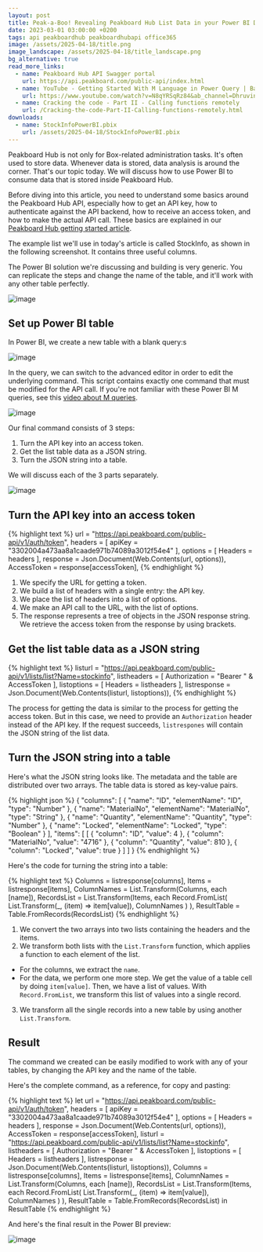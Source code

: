 ```yaml
---
layout: post
title: Peak-a-Boo! Revealing Peakboard Hub List Data in your Power BI Dashboards
date: 2023-03-01 03:00:00 +0200
tags: api peakboardhub peakboardhubapi office365
image: /assets/2025-04-18/title.png
image_landscape: /assets/2025-04-18/title_landscape.png
bg_alternative: true
read_more_links:
  - name: Peakboard Hub API Swagger portal
    url: https://api.peakboard.com/public-api/index.html
  - name: YouTube - Getting Started With M Language in Power Query | Basic to Advanced
    url: https://www.youtube.com/watch?v=N8qYRSqRz84&ab_channel=DhruvinShah
  - name: Cracking the code - Part II - Calling functions remotely
    url: /Cracking-the-code-Part-II-Calling-functions-remotely.html
downloads:
  - name: StockInfoPowerBI.pbix
    url: /assets/2025-04-18/StockInfoPowerBI.pbix
---
```

Peakboard Hub is not only for Box-related administration tasks. It's often used to store data. Whenever data is stored, data analysis is around the corner. That's our topic today. We will discuss how to use Power BI to consume data that is stored inside  Peakboard Hub.

Before diving into this article, you need to understand some basics around the Peakboard Hub API, especially how to get an API key, how to authenticate against the API backend, how to receive an access token, and how to make the actual API call. These basics are explained in our [Peakboard Hub getting started article](/Cracking-the-code-Part-I-Getting-started-with-Peakboard-Hub-API.html). 

The example list we'll use in today's article is called StockInfo, as shown in the following screenshot. It contains three useful columns.

The Power BI solution we're discussing and building is very generic. You can replicate the steps and change the name of the table, and it'll work with any other table perfectly.

![image](/assets/2025-04-18/010.png)

## Set up Power BI table

In Power BI, we create a new table with a blank query:s

![image](/assets/2025-04-18/020.png)

In the query, we can switch to the advanced editor in order to edit the underlying command. This script contains exactly one command that must be modified for the API call. If you're not familiar with these Power BI M queries, see this [video about M queries](https://www.youtube.com/watch?v=N8qYRSqRz84&ab_channel=DhruvinShah).

![image](/assets/2025-04-18/030.png)

Our final command consists of 3 steps:

1. Turn the API key into an access token.
2. Get the list table data as a JSON string.
3. Turn the JSON string into a table.

We will discuss each of the 3 parts separately.

![image](/assets/2025-04-18/040.png)

## Turn the API key into an access token

{% highlight text %}
url = "https://api.peakboard.com/public-api/v1/auth/token",
headers = [ apiKey = "3302004a473aa8a1caade971b74089a3012f54e4" ],
options = [ Headers = headers ],
response = Json.Document(Web.Contents(url, options)),
AccessToken = response[accessToken],
{% endhighlight %}

1. We specify the URL for getting a token.
2. We build a list of headers with a single entry: the API key.
3. We place the list of headers into a list of options.
4. We make an API call to the URL, with the list of options.
5. The response represents a tree of objects in the JSON response string. We retrieve the access token from the response by using brackets.

## Get the list table data as a JSON string

{% highlight text %}
listurl = "https://api.peakboard.com/public-api/v1/lists/list?Name=stockinfo",
listheaders = [ Authorization  = "Bearer " & AccessToken ],
listoptions = [ Headers = listheaders ],
listresponse = Json.Document(Web.Contents(listurl, listoptions)),
{% endhighlight %}

The process for getting the data is similar to the process for getting the access token. But in this case, we need to provide an `Authorization` header instead of the API key. If the request succeeds, `listrespones` will contain the JSON string of the list data.

## Turn the JSON string into a table

Here's what the JSON string looks like. The metadata and the table are distributed over two arrays. The table data is stored as key-value pairs.

{% highlight json %}
{
  "columns": [
    {
      "name": "ID",
      "elementName": "ID",
      "type": "Number"
    },
    {
      "name": "MaterialNo",
      "elementName": "MaterialNo",
      "type": "String"
    },
    {
      "name": "Quantity",
      "elementName": "Quantity",
      "type": "Number"
    },
    {
      "name": "Locked",
      "elementName": "Locked",
      "type": "Boolean"
    }
  ],
  "items": [
    [
      {
        "column": "ID",
        "value": 4
      },
      {
        "column": "MaterialNo",
        "value": "4716"
      },
      {
        "column": "Quantity",
        "value": 810
      },
      {
        "column": "Locked",
        "value": true
      }
    ]
  ]
}
{% endhighlight %}

Here's the code for turning the string into a table:

{% highlight text %}
Columns = listresponse[columns],
Items = listresponse[items],
ColumnNames = List.Transform(Columns, each [name]),
RecordsList = List.Transform(Items, each 
    Record.FromList(
        List.Transform(_, (item) => item[value]), 
        ColumnNames
    )
),
ResultTable = Table.FromRecords(RecordsList)
{% endhighlight %}

1. We convert the two arrays into two lists containing the headers and the items.
2. We transform both lists with the `List.Transform` function, which applies a function to each element of the list.
  * For the columns, we extract the `name`.
  * For the data, we perform one more step. We get the value of a table cell by doing `item[value]`. Then, we have a list of values. With `Record.FromList`, we transform this list of values into a single record.
3. We transform all the single records into a new table by using another `List.Transform`. 

## Result

The command we created can be easily modified to work with any of your tables, by changing the API key and the name of the table.

Here's the complete command, as a reference, for copy and pasting:

{% highlight text %}
let
    url = "https://api.peakboard.com/public-api/v1/auth/token",
    headers = [ apiKey = "3302004a473aa8a1caade971b74089a3012f54e4" ],
    options = [ Headers = headers ],
    response = Json.Document(Web.Contents(url, options)),
    AccessToken = response[accessToken],
    listurl = "https://api.peakboard.com/public-api/v1/lists/list?Name=stockinfo",
    listheaders = [ Authorization  = "Bearer " & AccessToken ],
    listoptions = [ Headers = listheaders ],
    listresponse = Json.Document(Web.Contents(listurl, listoptions)),
    Columns = listresponse[columns],
    Items = listresponse[items],
    ColumnNames = List.Transform(Columns, each [name]),
    RecordsList = List.Transform(Items, each 
        Record.FromList(
            List.Transform(_, (item) => item[value]), 
            ColumnNames
        )
    ),
    ResultTable = Table.FromRecords(RecordsList)
in
    ResultTable
{% endhighlight %}

And here's the final result in the Power BI preview:

![image](/assets/2025-04-18/050.png)



